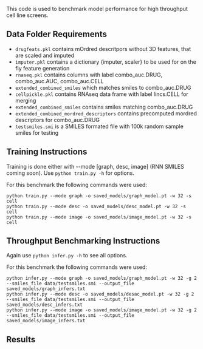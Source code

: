 This code is used to benchmark model performance for high throughput cell line screens.


## Data Folder Requirements 

- ```drugfeats.pkl``` contains mOrdred descritpors without 3D features, that are scaled and imputed
- ```imputer.pkl``` contains a dictionary {imputer, scaler} to be used for on the fly feature generation
- ```rnaseq.pkl``` contains columns with label combo_auc.DRUG, combo_auc.AUC, combo_auc.CELL 
- ```extended_combined_smiles``` which matches smiles to combo_auc.DRUG 
- ```cellpickle.pkl``` contains RNAseq data frame with label lincs.CELL for merging
- ```extended_combined_smiles``` contains smiles matching combo_auc.DRUG
- ```extended_combined_mordred_descriptors``` contains precomputed mordred descriptors for combo_auc.DRUG
- ```testsmiles.smi``` is a SMILES formated file with 100k random sample smiles for testing

## Training Instructions 
Training is done either with --mode [graph, desc, image] (RNN SMILES coming soon). Use ```python train.py -h``` for options.

For this benchmark the following commands were used:
```shell script
python train.py --mode graph -o saved_models/graph_model.pt -w 32 -s cell
python train.py --mode desc -o saved_models/desc_model.pt -w 32 -s cell
python train.py --mode image -o saved_models/image_model.pt -w 32 -s cell
```

## Throughput Benchmarking Instructions
Again use ```python infer.py -h``` to see all options. 

For this benchmark the following commands were used:

```shell script
python infer.py --mode graph -o saved_models/graph_model.pt -w 32 -g 2 --smiles_file data/testsmiles.smi --output_file saved_models/graph_infers.txt
python infer.py --mode desc -o saved_models/desac_model.pt -w 32 -g 2 --smiles_file data/testsmiles.smi --output_file saved_models/desc_infers.txt
python infer.py --mode image -o saved_models/image_model.pt -w 32 -g 2 --smiles_file data/testsmiles.smi --output_file saved_models/image_infers.txt
``` 

## Results